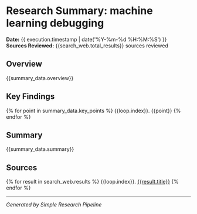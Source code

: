 # Research Summary: machine learning debugging
**Date:** {{ execution.timestamp | date('%Y-%m-%d %H:%M:%S') }}  
**Sources Reviewed:** {{search_web.total_results}} sources reviewed

## Overview
{{summary_data.overview}}

## Key Findings  
{% for point in summary_data.key_points %}
{{loop.index}}. {{point}}
{% endfor %}

## Summary
{{summary_data.summary}}

## Sources
{% for result in search_web.results %}
{{loop.index}}. [{{result.title}}]({{result.url}})
{% endfor %}

---
*Generated by Simple Research Pipeline*